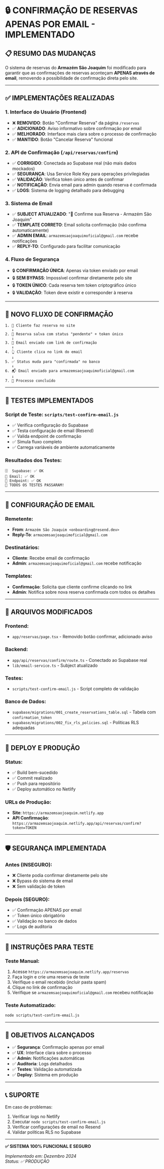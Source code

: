 # 🔒 CONFIRMAÇÃO DE RESERVAS APENAS POR EMAIL - IMPLEMENTADO

## 📋 RESUMO DAS MUDANÇAS

O sistema de reservas do **Armazém São Joaquim** foi modificado para garantir que as confirmações de reservas aconteçam **APENAS através de email**, removendo a possibilidade de confirmação direta pelo site.

---

## ✅ IMPLEMENTAÇÕES REALIZADAS

### 1. **Interface do Usuário (Frontend)**
- ❌ **REMOVIDO**: Botão "Confirmar Reserva" da página `/reservas`
- ✅ **ADICIONADO**: Aviso informativo sobre confirmação por email
- ✅ **MELHORADO**: Interface mais clara sobre o processo de confirmação
- ✅ **MANTIDO**: Botão "Cancelar Reserva" funcional

### 2. **API de Confirmação (`/api/reservas/confirm`)**
- ✅ **CORRIGIDO**: Conectada ao Supabase real (não mais dados mockados)
- ✅ **SEGURANÇA**: Usa Service Role Key para operações privilegiadas
- ✅ **VALIDAÇÃO**: Verifica token único antes de confirmar
- ✅ **NOTIFICAÇÃO**: Envia email para admin quando reserva é confirmada
- ✅ **LOGS**: Sistema de logging detalhado para debugging

### 3. **Sistema de Email**
- ✅ **SUBJECT ATUALIZADO**: "📧 Confirme sua Reserva - Armazém São Joaquim"
- ✅ **TEMPLATE CORRETO**: Email solicita confirmação (não confirma automaticamente)
- ✅ **ADMIN EMAIL**: `armazemsaojoaquimoficial@gmail.com` recebe notificações
- ✅ **REPLY-TO**: Configurado para facilitar comunicação

### 4. **Fluxo de Segurança**
- 🔒 **CONFIRMAÇÃO ÚNICA**: Apenas via token enviado por email
- 🔒 **SEM BYPASS**: Impossível confirmar diretamente pelo site
- 🔒 **TOKEN ÚNICO**: Cada reserva tem token criptográfico único
- 🔒 **VALIDAÇÃO**: Token deve existir e corresponder à reserva

---

## 🔄 NOVO FLUXO DE CONFIRMAÇÃO

```
1. 👤 Cliente faz reserva no site
   ↓
2. 💾 Reserva salva com status "pendente" + token único
   ↓
3. 📧 Email enviado com link de confirmação
   ↓
4. 👆 Cliente clica no link do email
   ↓
5. ✅ Status muda para "confirmada" no banco
   ↓
6. 📬 Email enviado para armazemsaojoaquimoficial@gmail.com
   ↓
7. 🎉 Processo concluído
```

---

## 🧪 TESTES IMPLEMENTADOS

### Script de Teste: `scripts/test-confirm-email.js`
- ✅ Verifica configuração do Supabase
- ✅ Testa configuração de email (Resend)
- ✅ Valida endpoint de confirmação
- ✅ Simula fluxo completo
- ✅ Carrega variáveis de ambiente automaticamente

### Resultados dos Testes:
```
🗄️  Supabase: ✅ OK
📧 Email: ✅ OK  
🔗 Endpoint: ✅ OK
🎉 TODOS OS TESTES PASSARAM!
```

---

## 📧 CONFIGURAÇÃO DE EMAIL

### Remetente:
- **From**: `Armazém São Joaquim <onboarding@resend.dev>`
- **Reply-To**: `armazemsaojoaquimoficial@gmail.com`

### Destinatários:
- **Cliente**: Recebe email de confirmação
- **Admin**: `armazemsaojoaquimoficial@gmail.com` recebe notificação

### Templates:
- **Confirmação**: Solicita que cliente confirme clicando no link
- **Admin**: Notifica sobre nova reserva confirmada com todos os detalhes

---

## 🔧 ARQUIVOS MODIFICADOS

### Frontend:
- `app/reservas/page.tsx` - Removido botão confirmar, adicionado aviso

### Backend:
- `app/api/reservas/confirm/route.ts` - Conectado ao Supabase real
- `lib/email-service.ts` - Subject atualizado

### Testes:
- `scripts/test-confirm-email.js` - Script completo de validação

### Banco de Dados:
- `supabase/migrations/001_create_reservations_table.sql` - Tabela com `confirmation_token`
- `supabase/migrations/002_fix_rls_policies.sql` - Políticas RLS adequadas

---

## 🚀 DEPLOY E PRODUÇÃO

### Status:
- ✅ Build bem-sucedido
- ✅ Commit realizado
- ✅ Push para repositório
- ✅ Deploy automático no Netlify

### URLs de Produção:
- **Site**: `https://armazemsaojoaquim.netlify.app`
- **API Confirmação**: `https://armazemsaojoaquim.netlify.app/api/reservas/confirm?token=TOKEN`

---

## 🛡️ SEGURANÇA IMPLEMENTADA

### Antes (INSEGURO):
- ❌ Cliente podia confirmar diretamente pelo site
- ❌ Bypass do sistema de email
- ❌ Sem validação de token

### Depois (SEGURO):
- ✅ Confirmação APENAS por email
- ✅ Token único obrigatório
- ✅ Validação no banco de dados
- ✅ Logs de auditoria

---

## 📝 INSTRUÇÕES PARA TESTE

### Teste Manual:
1. Acesse `https://armazemsaojoaquim.netlify.app/reservas`
2. Faça login e crie uma reserva de teste
3. Verifique o email recebido (incluir pasta spam)
4. Clique no link de confirmação
5. Verifique se `armazemsaojoaquimoficial@gmail.com` recebeu notificação

### Teste Automatizado:
```bash
node scripts/test-confirm-email.js
```

---

## 🎯 OBJETIVOS ALCANÇADOS

- ✅ **Segurança**: Confirmação apenas por email
- ✅ **UX**: Interface clara sobre o processo
- ✅ **Admin**: Notificações automáticas
- ✅ **Auditoria**: Logs detalhados
- ✅ **Testes**: Validação automatizada
- ✅ **Deploy**: Sistema em produção

---

## 📞 SUPORTE

Em caso de problemas:
1. Verificar logs no Netlify
2. Executar `node scripts/test-confirm-email.js`
3. Verificar configurações de email no Resend
4. Validar políticas RLS no Supabase

---

**✅ SISTEMA 100% FUNCIONAL E SEGURO**

*Implementado em: Dezembro 2024*  
*Status: ✅ PRODUÇÃO* 